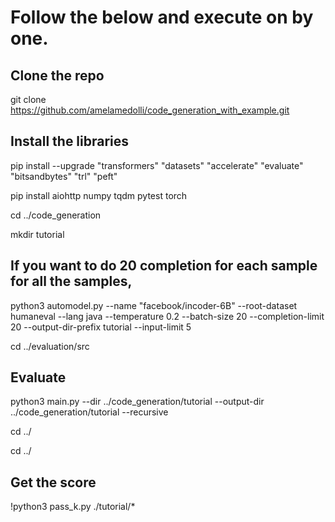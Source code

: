 # Follow the below and execute on by one.
## Clone the repo
git clone https://github.com/amelamedolli/code_generation_with_example.git

## Install the libraries
pip install  --upgrade "transformers"   "datasets"  "accelerate"  "evaluate"  "bitsandbytes"  "trl"  "peft"

pip install aiohttp numpy tqdm pytest torch

cd ../code_generation


mkdir tutorial


## If you want to do 20 completion for each sample for all the samples,
python3 automodel.py --name "facebook/incoder-6B" --root-dataset humaneval --lang java --temperature 0.2 --batch-size 20 --completion-limit 20 --output-dir-prefix tutorial --input-limit 5

cd ../evaluation/src

## Evaluate
python3 main.py --dir ../code_generation/tutorial --output-dir ../code_generation/tutorial --recursive


cd ../


cd ../

## Get the score
!python3 pass_k.py ./tutorial/*

